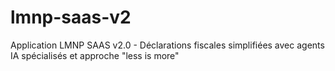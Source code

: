 # lmnp-saas-v2
Application LMNP SAAS v2.0 - Déclarations fiscales simplifiées avec agents IA spécialisés et approche "less is more"
